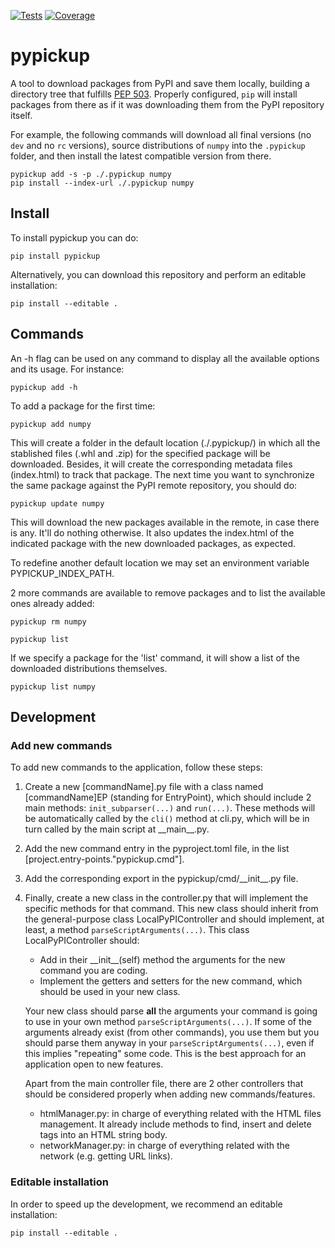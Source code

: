 [![Tests](https://github.com/UB-Quantic/pypickup/actions/workflows/python-testing.yml/badge.svg)](https://github.com/UB-Quantic/pypickup/actions/workflows/python-testing.yml)
[![Coverage](https://github.com/UB-Quantic/pypickup/actions/workflows/python-coverage.yml/badge.svg)](https://github.com/UB-Quantic/pypickup/actions/workflows/python-coverage.yml)

# pypickup

A tool to download packages from PyPI and save them locally, building a directory tree that fulfills [PEP 503](https://peps.python.org/pep-0503/). Properly configured, `pip` will install packages from there as if it was downloading them from the PyPI repository itself.

For example, the following commands will download all final versions (no `dev` and no `rc` versions), source distributions of `numpy` into the `.pypickup` folder, and then install the latest compatible version from there.

```
pypickup add -s -p ./.pypickup numpy
pip install --index-url ./.pypickup numpy
```

## Install

To install pypickup you can do:

```
pip install pypickup
```

Alternatively, you can download this repository and perform an editable installation:

```
pip install --editable .
```

## Commands

An -h flag can be used on any command to display all the available options and its usage. For instance:

```
pypickup add -h
```

To add a package for the first time:

```
pypickup add numpy
```

This will create a folder in the default location (./.pypickup/) in which all the stablished files (.whl and .zip) for the specified package will be downloaded. Besides, it will create the corresponding metadata files (index.html) to track that package. The next time you want to synchronize the same package against the PyPI remote repository, you should do:

```
pypickup update numpy
```

This will download the new packages available in the remote, in case there is any. It'll do nothing otherwise. It also updates the index.html of the indicated package with the new downloaded packages, as expected.

To redefine another default location we may set an environment variable PYPICKUP_INDEX_PATH. 

2 more commands are available to remove packages and to list the available ones already added:

```
pypickup rm numpy

pypickup list
```

If we specify a package for the 'list' command, it will show a list of the downloaded distributions themselves.

```
pypickup list numpy
```

## Development

### Add new commands

To add new commands to the application, follow these steps:

1. Create a new \[commandName\].py file with a class named \[commandName\]EP (standing for EntryPoint), which should include 2 main methods: `init_subparser(...)` and `run(...)`. These methods will be automatically called by the `cli()` method at cli.py, which will be in turn called by the main script at \_\_main\_\_.py.
2. Add the new command entry in the pyproject.toml file, in the list [project.entry-points."pypickup.cmd"].
3. Add the corresponding export in the pypickup/cmd/\_\_init\_\_.py file.
4. Finally, create a new class in the controller.py that will implement the specific methods for that command. This new class should inherit from the general-purpose class LocalPyPIController and should implement, at least, a method `parseScriptArguments(...)`. This class LocalPyPIController should:
    - Add in their \_\_init\_\_(self) method the arguments for the new command you are coding.
    - Implement the getters and setters for the new command, which should be used in your new class.

    Your new class should parse **all** the arguments your command is going to use in your own method `parseScriptArguments(...)`. If some of the arguments already exist (from other commands), you use them but you should parse them anyway in your `parseScriptArguments(...)`, even if this implies "repeating" some code. This is the best approach for an application open to new features.

    Apart from the main controller file, there are 2 other controllers that should be considered properly when adding new commands/features.
    - htmlManager.py: in charge of everything related with the HTML files management. It already include methods to find, insert and delete tags into an HTML string body.
    - networkManager.py: in charge of everything related with the network (e.g. getting URL links).

### Editable installation

In order to speed up the development, we recommend an editable installation:

```
pip install --editable .
```